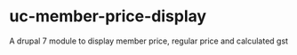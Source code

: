 # uc-member-price-display
A drupal 7 module to display member price, regular price and calculated gst
